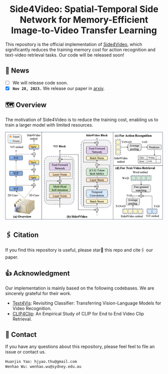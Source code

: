 <div align="center">

<h1> Side4Video: Spatial-Temporal Side Network for Memory-Efficient Image-to-Video Transfer Learning
</div>

This repository is the official implementation of [Side4Video](https://github.com/HJYao00/Side4Video), which significantly reduces the training memory cost for action recognition and text-video retrieval tasks. Our code will be released soon!

<!--[![Paper](http://img.shields.io/badge/Paper-arxiv.2307.08908-b31b1b.svg)](https://arxiv.org/abs/2307.08908)-->

## 📰 News
- [ ] We will release code soon.
- [x] **`Nov 28, 2023.`** We release our paper in [arxiv](https://github.com/HJYao00/Side4Video).

## 🗺️ Overview
The motivation of Side4Video is to reduce the training cost, enabling us to train a larger model with limited resources.

![Side4Video](Side4Video.png)

## 🖇️ Citation
If you find this repository is useful, please star🌟 this repo and cite🖇️ our paper.

## 👍 Acknowledgment
Our implementation is mainly based on the following codebases. We are sincerely grateful for their work.
- [Text4Vis](https://github.com/whwu95/Text4Vis): Revisiting Classifier: Transferring Vision-Language Models for Video Recognition.
- [CLIP4Clip](https://github.com/ArrowLuo/CLIP4Clip): An Empirical Study of CLIP for End to End Video Clip Retrieval.

## 📧 Contact
If you have any questions about this repository, please feel feel to file an issue or contact us.
```
Huanjin Yao: hjyao.thu@gmail.com
Wenhao Wu: wenhao.wu@sydney.edu.au
```
